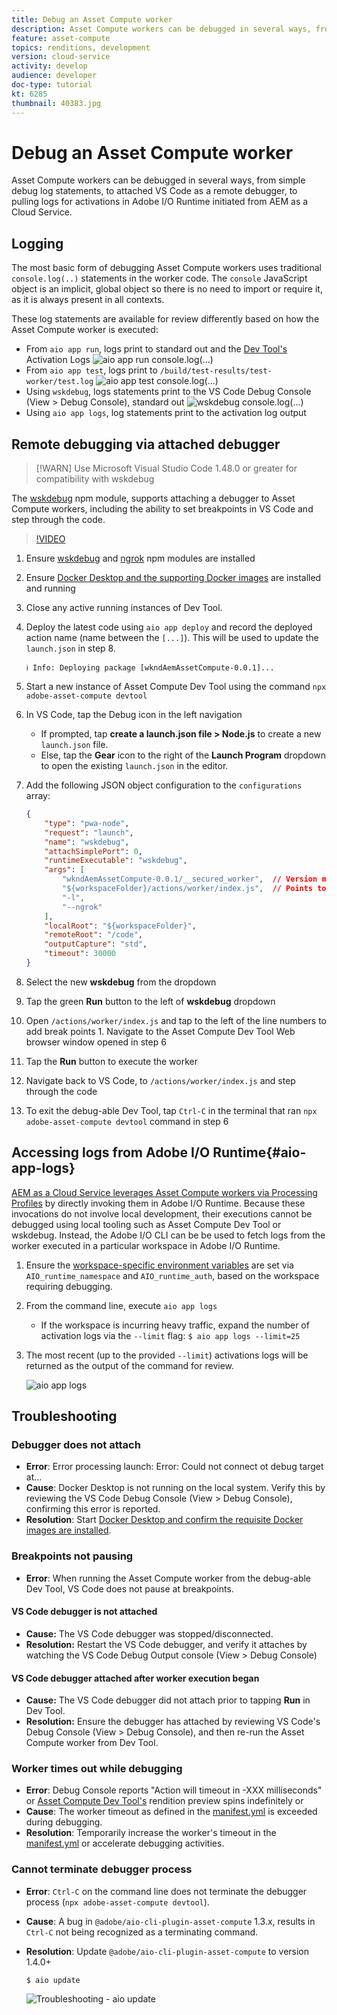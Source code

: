 ```yaml
---
title: Debug an Asset Compute worker
description: Asset Compute workers can be debugged in several ways, from simple debug log statements, to attached VS Code as a remote debugger, to pulling logs for activations in Adobe I/O Runtime initiated from AEM as a Cloud Service.
feature: asset-compute
topics: renditions, development
version: cloud-service
activity: develop
audience: developer
doc-type: tutorial
kt: 6285
thumbnail: 40383.jpg
---
```


# Debug an Asset Compute worker

Asset Compute workers can be debugged in several ways, from simple debug log statements, to attached VS Code as a remote debugger, to pulling logs for activations in Adobe I/O Runtime initiated from AEM as a Cloud Service.

## Logging

The most basic form of debugging Asset Compute workers uses traditional `console.log(..)` statements in the worker code. The `console` JavaScript object is an implicit, global object so there is no need to import or require it, as it is always present in all contexts. 

These log statements are available for review differently based on how the Asset Compute worker is executed:

+ From `aio app run`, logs print to standard out and the [Dev Tool's](../develop/dev-tool.md) Activation Logs
    ![aio app run console.log(...)](./assets/debug/console-log__aio-app-run.png)
+ From `aio app test`, logs print to `/build/test-results/test-worker/test.log`
    ![aio app test console.log(...)](./assets/debug/console-log__aio-app-test.png)
+ Using `wskdebug`, logs statements print to the VS Code Debug Console (View > Debug Console), standard out
    ![wskdebug console.log(...)](./assets/debug/console-log__wskdebug.png)
+ Using `aio app logs`, log statements print to the activation log output

## Remote debugging via attached debugger

>[!WARN] Use Microsoft Visual Studio Code 1.48.0 or greater for compatibility with wskdebug

The [wskdebug](https://www.npmjs.com/package/@openwhisk/wskdebug) npm module, supports attaching a debugger to Asset Compute workers, including the ability to set breakpoints in VS Code and step through the code.

>[!VIDEO](https://video.tv.adobe.com/v/40383/?quality=12&learn=on)

1. Ensure [wskdebug](../set-up/development-environment.md#wskdebug) and [ngrok](../set-up/development-environment.md#ngork) npm modules are installed
1. Ensure [Docker Desktop and the supporting Docker images](../set-up/development-environment.md#docker) are installed  and running
1. Close any active running instances of Dev Tool.
1. Deploy the latest code using `aio app deploy`  and record the deployed action name (name between the `[...]`). This will be used to update the `launch.json` in step 8.
    ```
    ℹ Info: Deploying package [wkndAemAssetCompute-0.0.1]...
    ``` 
1. Start a new instance of Asset Compute Dev Tool using the command `npx adobe-asset-compute devtool`
1. In VS Code, tap the Debug icon in the left navigation
    + If prompted, tap __create a launch.json file > Node.js__ to create a new `launch.json` file.
    + Else, tap the __Gear__ icon to the right of the __Launch Program__ dropdown to open the existing `launch.json` in the editor.
1. Add the following JSON object configuration to the `configurations` array:

    ```json
    {
        "type": "pwa-node",
        "request": "launch",
        "name": "wskdebug",
        "attachSimplePort": 0,
        "runtimeExecutable": "wskdebug",
        "args": [
            "wkndAemAssetCompute-0.0.1/__secured_worker",  // Version must match your Asset Compute application's version
            "${workspaceFolder}/actions/worker/index.js",  // Points to your worker
            "-l",
            "--ngrok"
        ],
        "localRoot": "${workspaceFolder}",
        "remoteRoot": "/code",
        "outputCapture": "std",
        "timeout": 30000
    }
    ```

1. Select the new __wskdebug__ from the dropdown
1. Tap the green __Run__ button to the left of __wskdebug__ dropdown
1. Open `/actions/worker/index.js` and tap to the left of the line numbers to add break points 1. Navigate to the Asset Compute Dev Tool Web browser window opened in step 6
1. Tap the __Run__ button to execute the worker
1. Navigate back to VS Code, to `/actions/worker/index.js` and step through the code
1. To exit the debug-able Dev Tool, tap `Ctrl-C` in the terminal that ran `npx adobe-asset-compute devtool` command in step 6

## Accessing logs from Adobe I/O Runtime{#aio-app-logs}

[AEM as a Cloud Service leverages Asset Compute workers via Processing Profiles](../deploy/processing-profiles.md) by directly invoking them in Adobe I/O Runtime. Because these invocations do not involve local development, their executions cannot be debugged using local tooling such as Asset Compute Dev Tool or wskdebug. Instead, the Adobe I/O CLI can be be used to fetch logs from the worker executed in a particular workspace in Adobe I/O Runtime.

1. Ensure the [workspace-specific environment variables](../deploy/runtime.md) are set via `AIO_runtime_namespace` and `AIO_runtime_auth`, based on the workspace requiring debugging.
1. From the command line, execute `aio app logs`
    + If the workspace is incurring heavy traffic, expand the number of activation logs via the `--limit` flag:
        `$ aio app logs --limit=25`
1. The most recent (up to the provided `--limit`) activations logs will be returned as the output of the command for review.
   
   ![aio app logs](./assets/debug/aio-app-logs.png)

## Troubleshooting

### Debugger does not attach

+ __Error__: Error processing launch: Error: Could not connect ot debug target at... 
+ __Cause__: Docker Desktop is not running on the local system. Verify this by reviewing the VS Code Debug Console (View > Debug Console), confirming this error is reported.
+ __Resolution__: Start [Docker Desktop and confirm the requisite Docker images are installed](../set-up/development-environment.md#docker).

### Breakpoints not pausing

+ __Error__: When running the Asset Compute worker from the debug-able Dev Tool, VS Code does not pause at breakpoints.

#### VS Code debugger is not attached 

+ __Cause:__ The VS Code debugger was stopped/disconnected.
+ __Resolution:__ Restart the VS Code debugger, and verify it attaches by watching the VS Code Debug Output console (View > Debug Console)

#### VS Code debugger attached after worker execution began

+ __Cause:__ The VS Code debugger did not attach prior to tapping __Run__ in Dev Tool.
+ __Resolution:__ Ensure the debugger has attached by reviewing VS Code's Debug Console (View > Debug Console), and then re-run the Asset Compute worker from Dev Tool.

### Worker times out while debugging

+ __Error__: Debug Console reports "Action will timeout in -XXX milliseconds" or [Asset Compute Dev Tool's](../develop/dev-tool.md) rendition preview spins indefinitely or
+ __Cause__: The worker timeout as defined in the [manifest.yml](../develop/manifest.md) is exceeded during debugging.
+ __Resolution__: Temporarily increase the worker's timeout in the [manifest.yml](../develop/manifest.md) or accelerate debugging activities.

### Cannot terminate debugger process

+ __Error__: `Ctrl-C` on the command line does not terminate the debugger process (`npx adobe-asset-compute devtool`).
+ __Cause__: A bug  in `@adobe/aio-cli-plugin-asset-compute` 1.3.x, results in `Ctrl-C` not being recognized as a terminating command.
+ __Resolution__: Update `@adobe/aio-cli-plugin-asset-compute` to version 1.4.0+

    ```
    $ aio update
    ```

    ![Troubleshooting - aio update](./assets/debug/troubleshooting__terminate.png)